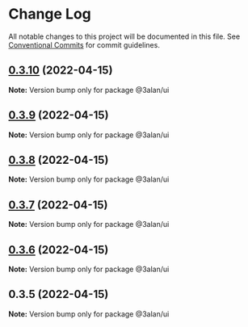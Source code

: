 # Change Log

All notable changes to this project will be documented in this file.
See [Conventional Commits](https://conventionalcommits.org) for commit guidelines.

## [0.3.10](https://github.com/3Alan/alan-ui/compare/@3alan/ui@0.3.9...@3alan/ui@0.3.10) (2022-04-15)

**Note:** Version bump only for package @3alan/ui





## [0.3.9](https://github.com/3Alan/alan-ui/compare/@3alan/ui@0.3.8...@3alan/ui@0.3.9) (2022-04-15)

**Note:** Version bump only for package @3alan/ui





## [0.3.8](https://github.com/3Alan/alan-ui/compare/@3alan/ui@0.3.7...@3alan/ui@0.3.8) (2022-04-15)

**Note:** Version bump only for package @3alan/ui





## [0.3.7](https://github.com/3Alan/alan-ui/compare/@3alan/ui@0.3.6...@3alan/ui@0.3.7) (2022-04-15)

**Note:** Version bump only for package @3alan/ui





## [0.3.6](https://github.com/3Alan/alan-ui/compare/@3alan/ui@0.3.5...@3alan/ui@0.3.6) (2022-04-15)

**Note:** Version bump only for package @3alan/ui





## 0.3.5 (2022-04-15)

**Note:** Version bump only for package @3alan/ui
